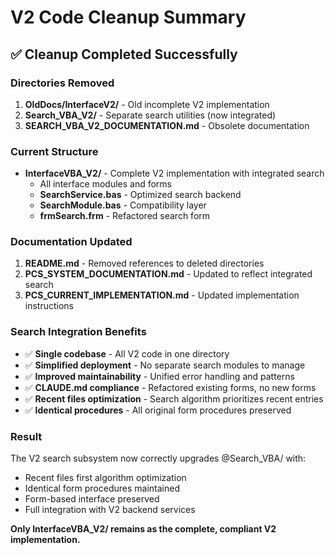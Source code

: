 # V2 Code Cleanup Summary

## ✅ Cleanup Completed Successfully

### Directories Removed
1. **OldDocs/InterfaceV2/** - Old incomplete V2 implementation
2. **Search_VBA_V2/** - Separate search utilities (now integrated)
3. **SEARCH_VBA_V2_DOCUMENTATION.md** - Obsolete documentation

### Current Structure
- **InterfaceVBA_V2/** - Complete V2 implementation with integrated search
  - All interface modules and forms
  - **SearchService.bas** - Optimized search backend
  - **SearchModule.bas** - Compatibility layer
  - **frmSearch.frm** - Refactored search form

### Documentation Updated
1. **README.md** - Removed references to deleted directories
2. **PCS_SYSTEM_DOCUMENTATION.md** - Updated to reflect integrated search
3. **PCS_CURRENT_IMPLEMENTATION.md** - Updated implementation instructions

### Search Integration Benefits
- ✅ **Single codebase** - All V2 code in one directory
- ✅ **Simplified deployment** - No separate search modules to manage
- ✅ **Improved maintainability** - Unified error handling and patterns
- ✅ **CLAUDE.md compliance** - Refactored existing forms, no new forms
- ✅ **Recent files optimization** - Search algorithm prioritizes recent entries
- ✅ **Identical procedures** - All original form procedures preserved

### Result
The V2 search subsystem now correctly upgrades @Search_VBA/ with:
- Recent files first algorithm optimization
- Identical form procedures maintained
- Form-based interface preserved
- Full integration with V2 backend services

**Only InterfaceVBA_V2/ remains as the complete, compliant V2 implementation.**